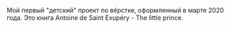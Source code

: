 Мой первый "детский" проект по вёрстке, оформленный в марте 2020 года. Это книга Antoine de Saint Exupéry - The little prince.
